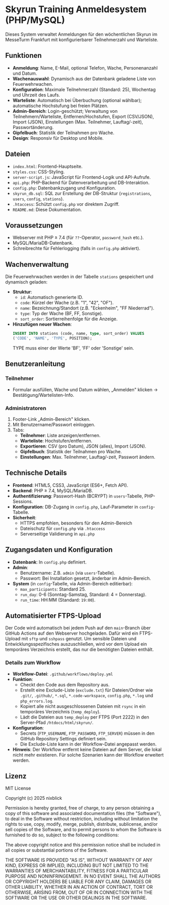 # Skyrun Training Anmeldesystem (PHP/MySQL)
Dieses System verwaltet Anmeldungen für den wöchentlichen Skyrun im MesseTurm Frankfurt mit konfigurierbarer Teilnehmerzahl und Warteliste.

## Funktionen
- **Anmeldung**: Name, E-Mail, optional Telefon, Wache, Personenanzahl und Datum.
- **Wachenauswahl**: Dynamisch aus der Datenbank geladene Liste von Feuerwehrwachen.
- **Konfiguration**: Maximale Teilnehmerzahl (Standard: 25), Wochentag und Uhrzeit des Laufs.
- **Warteliste**: Automatisch bei Überbuchung (optional wählbar); automatische Hochstufung bei freien Plätzen.
- **Admin-Bereich**: Login-geschützt; Verwaltung von Teilnehmern/Warteliste, Entfernen/Hochstufen, Export (CSV/JSON), Import (JSON), Einstellungen (Max. Teilnehmer, Lauftag/-zeit), Passwortänderung.
- **Gipfelbuch**: Statistik der Teilnahmen pro Wache.
- **Design**: Responsiv für Desktop und Mobile.

## Dateien
- `index.html`: Frontend-Hauptseite.
- `styles.css`: CSS-Styling.
- `server-script.js`: JavaScript für Frontend-Logik und API-Aufrufe.
- `api.php`: PHP-Backend für Datenverarbeitung und DB-Interaktion.
- `config.php`: Datenbankzugang und Konfiguration.
- `skyrun_db.sql`: SQL zur Erstellung der DB-Struktur (`registrations`, `users`, `config`, `stations`).
- `.htaccess`: Schützt `config.php` vor direktem Zugriff.
- `README.md`: Diese Dokumentation.

## Voraussetzungen
- Webserver mit PHP ≥ 7.4 (für `??`-Operator, `password_hash` etc.).
- MySQL/MariaDB-Datenbank.
- Schreibrechte für Fehlerlogging (falls in `config.php` aktiviert).

## Wachenverwaltung
Die Feuerwehrwachen werden in der Tabelle `stations` gespeichert und dynamisch geladen:
- **Struktur**:
  - `id`: Automatisch generierte ID.
  - `code`: Kürzel der Wache (z.B. "1", "42", "OF").
  - `name`: Bezeichnung/Standort (z.B. "Eckenheim", "FF Niederrad").
  - `type`: Typ der Wache (BF, FF, Sonstige).
  - `sort_order`: Sortierreihenfolge für die Anzeige.
- **Hinzufügen neuer Wachen**:
  ```sql
  INSERT INTO stations (code, name, type, sort_order) VALUES 
  ('CODE', 'NAME', 'TYPE', POSITION);
  ```
  TYPE muss einer der Werte 'BF', 'FF' oder 'Sonstige' sein.

## Benutzeranleitung
### Teilnehmer
- Formular ausfüllen, Wache und Datum wählen, „Anmelden" klicken → Bestätigung/Wartelisten-Info.
### Administratoren
1. Footer-Link „Admin-Bereich" klicken.
2. Mit Benutzername/Passwort einloggen.
3. Tabs:
   - **Teilnehmer**: Liste anzeigen/entfernen.
   - **Warteliste**: Hochstufen/entfernen.
   - **Exportieren**: CSV (pro Datum), JSON (alles), Import (JSON).
   - **Gipfelbuch**: Statistik der Teilnahmen pro Wache.
   - **Einstellungen**: Max. Teilnehmer, Lauftag/-zeit, Passwort ändern.

## Technische Details
- **Frontend**: HTML5, CSS3, JavaScript (ES6+, Fetch API).
- **Backend**: PHP ≥ 7.4, MySQL/MariaDB.
- **Authentifizierung**: Passwort-Hash (BCRYPT) in `users`-Tabelle, PHP-Sessions.
- **Konfiguration**: DB-Zugang in `config.php`, Lauf-Parameter in `config`-Tabelle.
- **Sicherheit**: 
  - HTTPS empfohlen, besonders für den Admin-Bereich
  - Dateischutz für `config.php` via `.htaccess`
  - Serverseitige Validierung in `api.php`

## Zugangsdaten und Konfiguration
- **Datenbank**: In `config.php` definiert.
- **Admin**:
  - Benutzername: Z.B. `admin` (via `users`-Tabelle).
  - Passwort: Bei Installation gesetzt, änderbar im Admin-Bereich.
- **System** (in `config`-Tabelle, via Admin-Bereich editierbar):
  - `max_participants`: Standard 25.
  - `run_day`: 0-6 (Sonntag-Samstag, Standard: 4 = Donnerstag).
  - `run_time`: HH:MM (Standard: `19:00`).

## Automatisierter FTPS-Upload
Der Code wird automatisch bei jedem Push auf den `main`-Branch über GitHub Actions auf den Webserver hochgeladen. Dafür wird ein FTPS-Upload mit `sftp` und `sshpass` genutzt. Um sensible Dateien und Entwicklungsspezifisches auszuschließen, wird vor dem Upload ein temporäres Verzeichnis erstellt, das nur die benötigten Dateien enthält.

### Details zum Workflow
- **Workflow-Datei**: `.github/workflows/deploy.yml`
- **Funktion**:
  - Checkt den Code aus dem Repository aus.
  - Erstellt eine Exclude-Liste (`exclude.txt`) für Dateien/Ordner wie `.git/`, `.github/`, `*.sql`, `*.code-workspace`, `config.php`, `*.log` und `php_errors.log`.
  - Kopiert alle nicht ausgeschlossenen Dateien mit `rsync` in ein temporäres Verzeichnis (`temp_deploy`).
  - Lädt die Dateien aus `temp_deploy` per FTPS (Port 2222) in den Server-Pfad `/htdocs/html/skyrun/`.
- **Konfiguration**:
  - Secrets (`FTP_USERNAME`, `FTP_PASSWORD`, `FTP_SERVER`) müssen in den GitHub Repository Settings definiert sein.
  - Die Exclude-Liste kann in der Workflow-Datei angepasst werden.
- **Hinweis**: Der Workflow entfernt keine Dateien auf dem Server, die lokal nicht mehr existieren. Für solche Szenarien kann der Workflow erweitert werden.

## Lizenz
MIT License

Copyright (c) 2025 nixblick

Permission is hereby granted, free of charge, to any person obtaining a copy
of this software and associated documentation files (the "Software"), to deal
in the Software without restriction, including without limitation the rights
to use, copy, modify, merge, publish, distribute, sublicense, and/or sell
copies of the Software, and to permit persons to whom the Software is
furnished to do so, subject to the following conditions:

The above copyright notice and this permission notice shall be included in all
copies or substantial portions of the Software.

THE SOFTWARE IS PROVIDED "AS IS", WITHOUT WARRANTY OF ANY KIND, EXPRESS OR
IMPLIED, INCLUDING BUT NOT LIMITED TO THE WARRANTIES OF MERCHANTABILITY,
FITNESS FOR A PARTICULAR PURPOSE AND NONINFRINGEMENT. IN NO EVENT SHALL THE
AUTHORS OR COPYRIGHT HOLDERS BE LIABLE FOR ANY CLAIM, DAMAGES OR OTHER
LIABILITY, WHETHER IN AN ACTION OF CONTRACT, TORT OR OTHERWISE, ARISING FROM,
OUT OF OR IN CONNECTION WITH THE SOFTWARE OR THE USE OR OTHER DEALINGS IN THE
SOFTWARE.
```
